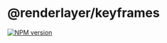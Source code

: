 # @renderlayer/keyframes

[![NPM version][npm-badge]][npm-url]

[npm-badge]: https://img.shields.io/npm/v/@renderlayer/keyframes
[npm-url]: https://www.npmjs.com/package/@renderlayer/keyframes
